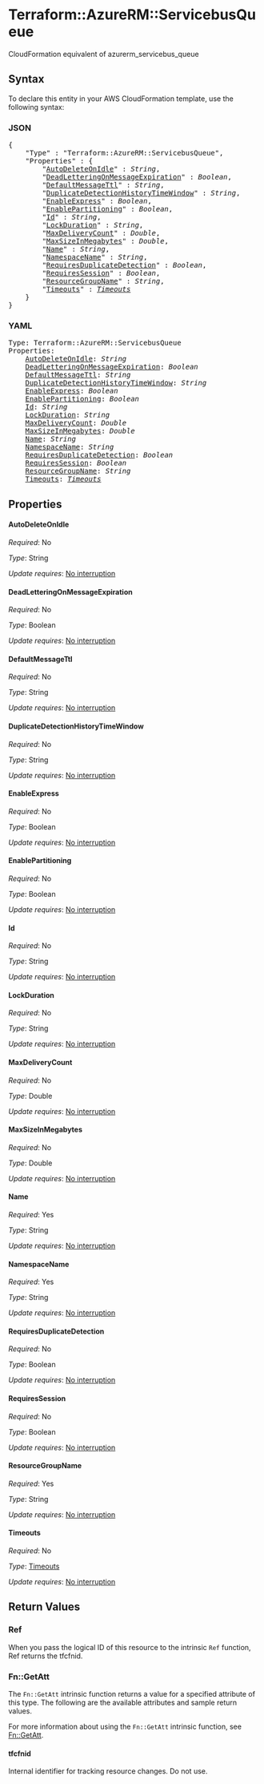 # Terraform::AzureRM::ServicebusQueue

CloudFormation equivalent of azurerm_servicebus_queue

## Syntax

To declare this entity in your AWS CloudFormation template, use the following syntax:

### JSON

<pre>
{
    "Type" : "Terraform::AzureRM::ServicebusQueue",
    "Properties" : {
        "<a href="#autodeleteonidle" title="AutoDeleteOnIdle">AutoDeleteOnIdle</a>" : <i>String</i>,
        "<a href="#deadletteringonmessageexpiration" title="DeadLetteringOnMessageExpiration">DeadLetteringOnMessageExpiration</a>" : <i>Boolean</i>,
        "<a href="#defaultmessagettl" title="DefaultMessageTtl">DefaultMessageTtl</a>" : <i>String</i>,
        "<a href="#duplicatedetectionhistorytimewindow" title="DuplicateDetectionHistoryTimeWindow">DuplicateDetectionHistoryTimeWindow</a>" : <i>String</i>,
        "<a href="#enableexpress" title="EnableExpress">EnableExpress</a>" : <i>Boolean</i>,
        "<a href="#enablepartitioning" title="EnablePartitioning">EnablePartitioning</a>" : <i>Boolean</i>,
        "<a href="#id" title="Id">Id</a>" : <i>String</i>,
        "<a href="#lockduration" title="LockDuration">LockDuration</a>" : <i>String</i>,
        "<a href="#maxdeliverycount" title="MaxDeliveryCount">MaxDeliveryCount</a>" : <i>Double</i>,
        "<a href="#maxsizeinmegabytes" title="MaxSizeInMegabytes">MaxSizeInMegabytes</a>" : <i>Double</i>,
        "<a href="#name" title="Name">Name</a>" : <i>String</i>,
        "<a href="#namespacename" title="NamespaceName">NamespaceName</a>" : <i>String</i>,
        "<a href="#requiresduplicatedetection" title="RequiresDuplicateDetection">RequiresDuplicateDetection</a>" : <i>Boolean</i>,
        "<a href="#requiressession" title="RequiresSession">RequiresSession</a>" : <i>Boolean</i>,
        "<a href="#resourcegroupname" title="ResourceGroupName">ResourceGroupName</a>" : <i>String</i>,
        "<a href="#timeouts" title="Timeouts">Timeouts</a>" : <i><a href="timeouts.md">Timeouts</a></i>
    }
}
</pre>

### YAML

<pre>
Type: Terraform::AzureRM::ServicebusQueue
Properties:
    <a href="#autodeleteonidle" title="AutoDeleteOnIdle">AutoDeleteOnIdle</a>: <i>String</i>
    <a href="#deadletteringonmessageexpiration" title="DeadLetteringOnMessageExpiration">DeadLetteringOnMessageExpiration</a>: <i>Boolean</i>
    <a href="#defaultmessagettl" title="DefaultMessageTtl">DefaultMessageTtl</a>: <i>String</i>
    <a href="#duplicatedetectionhistorytimewindow" title="DuplicateDetectionHistoryTimeWindow">DuplicateDetectionHistoryTimeWindow</a>: <i>String</i>
    <a href="#enableexpress" title="EnableExpress">EnableExpress</a>: <i>Boolean</i>
    <a href="#enablepartitioning" title="EnablePartitioning">EnablePartitioning</a>: <i>Boolean</i>
    <a href="#id" title="Id">Id</a>: <i>String</i>
    <a href="#lockduration" title="LockDuration">LockDuration</a>: <i>String</i>
    <a href="#maxdeliverycount" title="MaxDeliveryCount">MaxDeliveryCount</a>: <i>Double</i>
    <a href="#maxsizeinmegabytes" title="MaxSizeInMegabytes">MaxSizeInMegabytes</a>: <i>Double</i>
    <a href="#name" title="Name">Name</a>: <i>String</i>
    <a href="#namespacename" title="NamespaceName">NamespaceName</a>: <i>String</i>
    <a href="#requiresduplicatedetection" title="RequiresDuplicateDetection">RequiresDuplicateDetection</a>: <i>Boolean</i>
    <a href="#requiressession" title="RequiresSession">RequiresSession</a>: <i>Boolean</i>
    <a href="#resourcegroupname" title="ResourceGroupName">ResourceGroupName</a>: <i>String</i>
    <a href="#timeouts" title="Timeouts">Timeouts</a>: <i><a href="timeouts.md">Timeouts</a></i>
</pre>

## Properties

#### AutoDeleteOnIdle

_Required_: No

_Type_: String

_Update requires_: [No interruption](https://docs.aws.amazon.com/AWSCloudFormation/latest/UserGuide/using-cfn-updating-stacks-update-behaviors.html#update-no-interrupt)

#### DeadLetteringOnMessageExpiration

_Required_: No

_Type_: Boolean

_Update requires_: [No interruption](https://docs.aws.amazon.com/AWSCloudFormation/latest/UserGuide/using-cfn-updating-stacks-update-behaviors.html#update-no-interrupt)

#### DefaultMessageTtl

_Required_: No

_Type_: String

_Update requires_: [No interruption](https://docs.aws.amazon.com/AWSCloudFormation/latest/UserGuide/using-cfn-updating-stacks-update-behaviors.html#update-no-interrupt)

#### DuplicateDetectionHistoryTimeWindow

_Required_: No

_Type_: String

_Update requires_: [No interruption](https://docs.aws.amazon.com/AWSCloudFormation/latest/UserGuide/using-cfn-updating-stacks-update-behaviors.html#update-no-interrupt)

#### EnableExpress

_Required_: No

_Type_: Boolean

_Update requires_: [No interruption](https://docs.aws.amazon.com/AWSCloudFormation/latest/UserGuide/using-cfn-updating-stacks-update-behaviors.html#update-no-interrupt)

#### EnablePartitioning

_Required_: No

_Type_: Boolean

_Update requires_: [No interruption](https://docs.aws.amazon.com/AWSCloudFormation/latest/UserGuide/using-cfn-updating-stacks-update-behaviors.html#update-no-interrupt)

#### Id

_Required_: No

_Type_: String

_Update requires_: [No interruption](https://docs.aws.amazon.com/AWSCloudFormation/latest/UserGuide/using-cfn-updating-stacks-update-behaviors.html#update-no-interrupt)

#### LockDuration

_Required_: No

_Type_: String

_Update requires_: [No interruption](https://docs.aws.amazon.com/AWSCloudFormation/latest/UserGuide/using-cfn-updating-stacks-update-behaviors.html#update-no-interrupt)

#### MaxDeliveryCount

_Required_: No

_Type_: Double

_Update requires_: [No interruption](https://docs.aws.amazon.com/AWSCloudFormation/latest/UserGuide/using-cfn-updating-stacks-update-behaviors.html#update-no-interrupt)

#### MaxSizeInMegabytes

_Required_: No

_Type_: Double

_Update requires_: [No interruption](https://docs.aws.amazon.com/AWSCloudFormation/latest/UserGuide/using-cfn-updating-stacks-update-behaviors.html#update-no-interrupt)

#### Name

_Required_: Yes

_Type_: String

_Update requires_: [No interruption](https://docs.aws.amazon.com/AWSCloudFormation/latest/UserGuide/using-cfn-updating-stacks-update-behaviors.html#update-no-interrupt)

#### NamespaceName

_Required_: Yes

_Type_: String

_Update requires_: [No interruption](https://docs.aws.amazon.com/AWSCloudFormation/latest/UserGuide/using-cfn-updating-stacks-update-behaviors.html#update-no-interrupt)

#### RequiresDuplicateDetection

_Required_: No

_Type_: Boolean

_Update requires_: [No interruption](https://docs.aws.amazon.com/AWSCloudFormation/latest/UserGuide/using-cfn-updating-stacks-update-behaviors.html#update-no-interrupt)

#### RequiresSession

_Required_: No

_Type_: Boolean

_Update requires_: [No interruption](https://docs.aws.amazon.com/AWSCloudFormation/latest/UserGuide/using-cfn-updating-stacks-update-behaviors.html#update-no-interrupt)

#### ResourceGroupName

_Required_: Yes

_Type_: String

_Update requires_: [No interruption](https://docs.aws.amazon.com/AWSCloudFormation/latest/UserGuide/using-cfn-updating-stacks-update-behaviors.html#update-no-interrupt)

#### Timeouts

_Required_: No

_Type_: <a href="timeouts.md">Timeouts</a>

_Update requires_: [No interruption](https://docs.aws.amazon.com/AWSCloudFormation/latest/UserGuide/using-cfn-updating-stacks-update-behaviors.html#update-no-interrupt)

## Return Values

### Ref

When you pass the logical ID of this resource to the intrinsic `Ref` function, Ref returns the tfcfnid.

### Fn::GetAtt

The `Fn::GetAtt` intrinsic function returns a value for a specified attribute of this type. The following are the available attributes and sample return values.

For more information about using the `Fn::GetAtt` intrinsic function, see [Fn::GetAtt](https://docs.aws.amazon.com/AWSCloudFormation/latest/UserGuide/intrinsic-function-reference-getatt.html).

#### tfcfnid

Internal identifier for tracking resource changes. Do not use.

